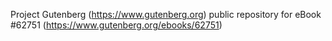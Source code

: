 Project Gutenberg (https://www.gutenberg.org) public repository for eBook #62751 (https://www.gutenberg.org/ebooks/62751)
